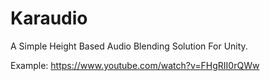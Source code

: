 # Karaudio
A Simple Height Based Audio Blending Solution For Unity.

Example: https://www.youtube.com/watch?v=FHgRII0rQWw
